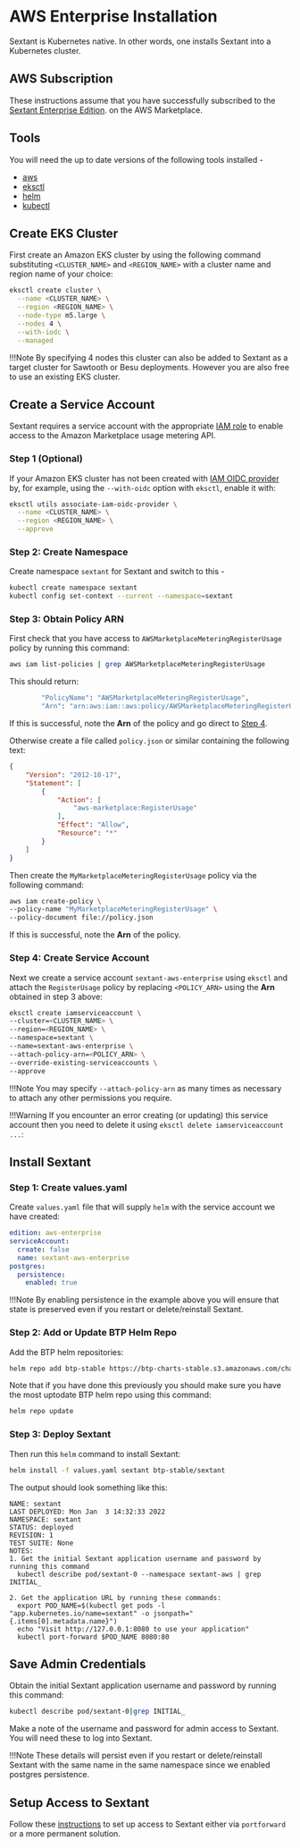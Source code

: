 # AWS Enterprise Installation

Sextant is Kubernetes native. In other words, one installs Sextant into a
Kubernetes cluster.

## AWS Subscription

These instructions assume that you have successfully subscribed to the
[Sextant Enterprise Edition](https://aws.amazon.com/marketplace/pp/prodview-4uijahfv62uso).
on the AWS Marketplace.

## Tools

You will need the up to date versions of the following tools installed -

* [aws](https://docs.aws.amazon.com/cli/latest/userguide/getting-started-install.html)
* [eksctl](https://eksctl.io/introduction/#installation)
* [helm](https://helm.sh/docs/intro/install/)
* [kubectl](https://kubernetes.io/docs/tasks/tools/#kubectl)

## Create EKS Cluster

First create an Amazon EKS cluster by using the following command substituting
`<CLUSTER_NAME>` and `<REGION_NAME>` with a cluster name and region name of your
choice:

```bash
eksctl create cluster \
  --name <CLUSTER_NAME> \
  --region <REGION_NAME> \
  --node-type m5.large \
  --nodes 4 \
  --with-iodc \
  --managed
```

!!!Note
    By specifying 4 nodes this cluster can also be added to Sextant as
    a target cluster for Sawtooth or Besu deployments. However you are also
    free to use an existing EKS cluster.

## Create a Service Account

Sextant requires a service account with the appropriate
[IAM role](https://docs.aws.amazon.com/eks/latest/userguide/iam-roles-for-service-accounts.html)
to enable access to the Amazon Marketplace usage metering API.

### Step 1 (Optional)

If your Amazon EKS cluster has not been created with
[IAM OIDC provider](https://docs.aws.amazon.com/eks/latest/userguide/enable-iam-roles-for-service-accounts.html)
by, for example, using the `--with-oidc` option with `eksctl`, enable it with:

```bash
eksctl utils associate-iam-oidc-provider \
  --name <CLUSTER_NAME> \
  --region <REGION_NAME> \
  --approve
```

### Step 2: Create Namespace

Create namespace `sextant` for Sextant and switch to this -

```bash
kubectl create namespace sextant
kubectl config set-context --current --namespace=sextant
```

### Step 3: Obtain Policy ARN

First check that you have access to `AWSMarketplaceMeteringRegisterUsage`
policy by running this command:

```bash
aws iam list-policies | grep AWSMarketplaceMeteringRegisterUsage
```

This should return:

```bash
        "PolicyName": "AWSMarketplaceMeteringRegisterUsage",
        "Arn": "arn:aws:iam::aws:policy/AWSMarketplaceMeteringRegisterUsage",
```

If this is successful, note the **Arn** of the policy and go direct to
[Step 4](#step-4-create-service-account).

Otherwise create a file called `policy.json` or similar containing the following
text:

```json
{
    "Version": "2012-10-17",
    "Statement": [
        {
            "Action": [
                "aws-marketplace:RegisterUsage"
            ],
            "Effect": "Allow",
            "Resource": "*"
        }
    ]
}
```

Then create the `MyMarketplaceMeteringRegisterUsage` policy via the following
command:

```bash
aws iam create-policy \
--policy-name "MyMarketplaceMeteringRegisterUsage" \
--policy-document file://policy.json
```

If this is successful, note the **Arn** of the policy.

### Step 4: Create Service Account

Next we create a service account `sextant-aws-enterprise` using `eksctl` and
attach the `RegisterUsage` policy by replacing `<POLICY_ARN>` using the **Arn**
obtained in step 3 above:

```bash
eksctl create iamserviceaccount \
--cluster=<CLUSTER_NAME> \
--region=<REGION_NAME> \
--namespace=sextant \
--name=sextant-aws-enterprise \
--attach-policy-arn=<POLICY_ARN> \
--override-existing-serviceaccounts \
--approve
```

!!!Note
    You may specify `--attach-policy-arn` as many times as necessary to
    attach any other permissions you require.

!!!Warning
    If you encounter an error creating (or updating) this service account then
    you need to delete it using `eksctl delete iamserviceaccount ...`:

## Install Sextant

### Step 1: Create values.yaml

Create `values.yaml` file that will supply `helm` with the service account we
have created:

```yaml
edition: aws-enterprise
serviceAccount:
  create: false
  name: sextant-aws-enterprise
postgres:
  persistence:
    enabled: true
```

!!!Note
    By enabling persistence in the example above you will ensure that
    state is preserved even if you restart or delete/reinstall Sextant.

### Step 2: Add or Update BTP Helm Repo

Add the BTP helm repositories:

```bash
helm repo add btp-stable https://btp-charts-stable.s3.amazonaws.com/charts/
```

Note that if you have done this previously you should make sure you have the
most uptodate BTP helm repo using this command:

```bash
helm repo update
```

### Step 3: Deploy Sextant

Then run this `helm` command to install Sextant:

```bash
helm install -f values.yaml sextant btp-stable/sextant
```

The output should look something like this:

```text
NAME: sextant
LAST DEPLOYED: Mon Jan  3 14:32:33 2022
NAMESPACE: sextant
STATUS: deployed
REVISION: 1
TEST SUITE: None
NOTES:
1. Get the initial Sextant application username and password by running this command
  kubectl describe pod/sextant-0 --namespace sextant-aws | grep INITIAL_

2. Get the application URL by running these commands:
  export POD_NAME=$(kubectl get pods -l "app.kubernetes.io/name=sextant" -o jsonpath="{.items[0].metadata.name}")
  echo "Visit http://127.0.0.1:8080 to use your application"
  kubectl port-forward $POD_NAME 8080:80
```

## Save Admin Credentials

Obtain the initial Sextant application username and password by running this
command:

```bash
kubectl describe pod/sextant-0|grep INITIAL_
```

Make a note of the username and password for admin access to Sextant. You will
need these to log into Sextant.

!!!Note
   These details will persist even if you restart or delete/reinstall Sextant
   with the same name in the same namespace since we enabled postgres
   persistence.

## Setup Access to Sextant

Follow these [instructions](access.md) to set up access to Sextant either via
`portforward` or a more permanent solution.
